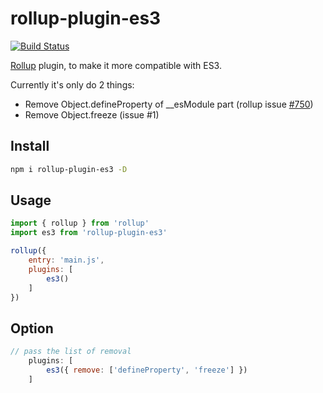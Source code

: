 # rollup-plugin-es3

[![Build Status](https://travis-ci.org/futurist/rollup-plugin-es3.svg?branch=master)](https://travis-ci.org/futurist/rollup-plugin-es3)

[Rollup](https://github.com/rollup/rollup) plugin, to make it more compatible with ES3.

Currently it's only do 2 things:

- Remove Object.defineProperty of __esModule part (rollup issue [#750](https://github.com/rollup/rollup/issues/750))
- Remove Object.freeze (issue #1)

## Install

```sh
npm i rollup-plugin-es3 -D
```

## Usage

```js
import { rollup } from 'rollup'
import es3 from 'rollup-plugin-es3'

rollup({
	entry: 'main.js',
	plugins: [
		es3()
	]
})
```

## Option

``` javascript
// pass the list of removal
	plugins: [
		es3({ remove: ['defineProperty', 'freeze'] })
	]
```
